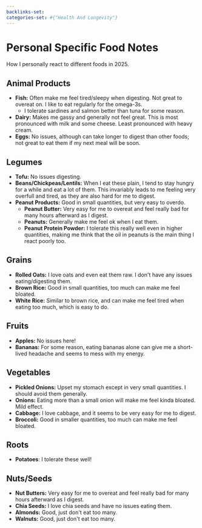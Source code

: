 ```yaml
---
backlinks-set: 
categories-set: #{"Health And Longevity"}
---
```

# Personal Specific Food Notes

How I personally react to different foods in 2025.

## Animal Products

 - **Fish:** Often make me feel tired/sleepy when digesting.
   Not great to overeat on.
   I like to eat regularly for the omega-3s.
   - I tolerate sardines and salmon better than tuna for some reason.
 - **Dairy:** Makes me gassy and generally not feel great.
   This is most pronounced with milk and some cheese.
   Least pronounced with heavy cream.
 - **Eggs:** No issues, although can take longer to digest than other foods; not
   great to eat them if my next meal will be soon.

## Legumes

 - **Tofu:** No issues digesting.
 - **Beans/Chickpeas/Lentils:** When I eat these plain, I tend to stay hungry
   for a while and eat a lot of them.
   This invariably leads to me feeling very overfull and tired, as they are also
   hard for me to digest.
 - **Peanut Products:** Good in small quantities, but very easy to overdo.
   - **Peanut Butter:** Very easy for me to overeat and feel really bad for many
     hours afterward as I digest.
   - **Peanuts:** Generally make me feel ok when I eat them.
   - **Peanut Protein Powder:** I tolerate this really well even in higher
     quantities, making me think that the oil in peanuts is the main thing I
     react poorly too.

## Grains

 - **Rolled Oats:** I love oats and even eat them raw.
   I don't have any issues eating/digesting them.
 - **Brown Rice:** Good in small quantities, too much can make me feel bloated.
 - **White Rice:** Similar to brown rice, and can make me feel tired when eating
   too much, which is easy to do.

## Fruits

 - **Apples:** No issues here!
 - **Bananas:** For some reason, eating bananas alone can give me a short-lived
   headache and seems to mess with my energy.

## Vegetables

 - **Pickled Onions:** Upset my stomach except in very small quantities.
   I should avoid them generally.
 - **Onions:** Eating more than a small onion will make me feel kinda bloated.
   Mild effect.
 - **Cabbage:** I love cabbage, and it seems to be very easy for me to digest.
 - **Broccoli:** Good in smaller quantities, too much can make me feel bloated.

## Roots

 - **Potatoes**: I tolerate these well!

## Nuts/Seeds

 - **Nut Butters:** Very easy for me to overeat and feel really bad for many
   hours afterward as I digest.
 - **Chia Seeds:** I love chia seeds and have no issues eating them.
 - **Almonds:** Good, just don't eat too many.
 - **Walnuts:** Good, just don't eat too many.
